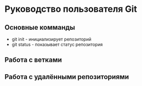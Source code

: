 # Руководство пользователя Git
## Основные комманды
* git init - инициализирует репозиторий
* git status - показывает статус репозитория

## Работа с ветками

## Работа с удалёнными репозиториями
